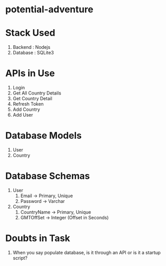 # potential-adventure

# Stack Used
1. Backend : Nodejs
2. Database : SQLite3

# APIs in Use
1. Login 
2. Get All Country Details
3. Get Country Detail
4. Refresh Token
5. Add Country
6. Add User

# Database Models
1. User
2. Country

# Database Schemas
1. User
    1. Email -> Primary, Unique
    2. Password -> Varchar
2. Country
    1. CountryName -> Primary, Unique
    2. GMTOffSet -> Integer (Offset in Seconds)
    
    
# Doubts in Task
1. When you say populate database, is it through an API or is it a startup script?
